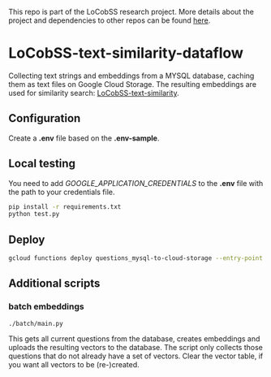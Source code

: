 This repo is part of the LoCobSS research project. More details about the project and dependencies to other repos can be found [here](https://github.com/sebastian-meier/LoCobSS-documentation).

# LoCobSS-text-similarity-dataflow
Collecting text strings and embeddings from a MYSQL database, caching them as text files on Google Cloud Storage. The resulting embeddings are used for similarity search: [LoCobSS-text-similarity](https://github.com/sebastian-meier/LoCobSS-text-similarity).

## Configuration
Create a **.env** file based on the **.env-sample**.

## Local testing
You need to add *GOOGLE_APPLICATION_CREDENTIALS* to the **.env** file with the path to your credentials file.
```bash
pip install -r requirements.txt
python test.py
```

## Deploy
```bash
gcloud functions deploy questions_mysql-to-cloud-storage --entry-point main --runtime python38 --trigger-http --region europe-west3 --memory 4G
```

## Additional scripts

### batch embeddings

`./batch/main.py`

This gets all current questions from the database, creates embeddings and uploads the resulting vectors to the database. The script only collects those questions that do not already have a set of vectors. Clear the vector table, if you want all vectors to be (re-)created.
